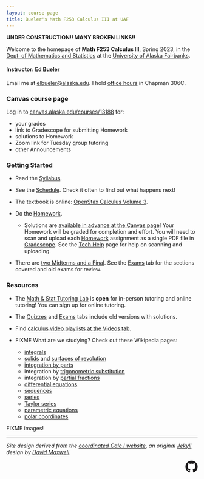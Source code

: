 ```yaml
---
layout: course-page
title: Bueler's Math F253 Calculus III at UAF
---
```


**UNDER CONSTRUCTION!!  MANY BROKEN LINKS!!**

Welcome to the homepage of **Math F253 Calculus III**, Spring 2023, in the [Dept. of Mathematics and Statistics](http://www.uaf.edu/dms/) at the [University of Alaska Fairbanks](http://www.uaf.edu/).

#### Instructor:  [Ed Bueler](http://bueler.github.io/)

Email me at [elbueler@alaska.edu](mailto:elbueler@alaska.edu).  I hold [office hours](http://bueler.github.io/OffHrs.htm) in Chapman 306C.

### Canvas course page

Log in to [canvas.alaska.edu/courses/13188](https://canvas.alaska.edu/courses/13188) for:

  * your grades
  * link to Gradescope for submitting Homework
  * solutions to Homework
  * Zoom link for Tuesday group tutoring
  * other Announcements

### Getting Started

* Read the [Syllabus](assets/general/syllabus.pdf).

* See the [Schedule](assets/general/schedule.pdf).  Check it often to find out what happens next!

* The textbook is online: [OpenStax Calculus Volume 3](https://openstax.org/details/books/calculus-volume-3).

* Do the [Homework](homework.html).

  * Solutions are [available in advance at the Canvas page](https://canvas.alaska.edu/courses/13188/modules)!  Your Homework will be graded for completion and effort.  You will need to scan and upload each [Homework](homework.html) assignment as a single PDF file in [Gradescope](https://canvas.alaska.edu/courses/13188/external_tools/114?display=borderless).  See the [Tech Help](techHelp.html) page for help on scanning and uploading.

* There are [two Midterms and a Final](exams.html).  See the [Exams](exams.html) tab for the sections covered and old exams for review.

### Resources

* The [Math & Stat Tutoring Lab](https://www.uaf.edu/dms/mathlab/index.php) is **open** for in-person tutoring and online tutoring!  You can sign up for online tutoring.

* The [Quizzes](quizzes.html) and [Exams](exams.html) tabs include old versions with solutions.

* Find [calculus video playlists at the Videos tab](videos.html).

* FIXME What are we studying?  Check out these Wikipedia pages:
   * [integrals](https://en.wikipedia.org/wiki/Integral)
   * [solids](https://en.wikipedia.org/wiki/Solid_of_revolution) and [surfaces of revolution](https://en.wikipedia.org/wiki/Surface_of_revolution)
   * [integration by parts](https://en.wikipedia.org/wiki/Integration_by_parts)
   * integration by [trigonometric substitution](https://en.wikipedia.org/wiki/Trigonometric_substitution)
   * integration by [partial fractions](https://en.wikipedia.org/wiki/Partial_fraction_decomposition)
   * [differential equations](https://en.wikipedia.org/wiki/Ordinary_differential_equation)
   * [sequences](https://en.wikipedia.org/wiki/Sequence)
   * [series](https://en.wikipedia.org/wiki/Series_(mathematics))
   * [Taylor series](https://en.wikipedia.org/wiki/Taylor_series)
   * [parametric equations](https://en.wikipedia.org/wiki/Parametric_equation)
   * [polar coordinates](https://en.wikipedia.org/wiki/Polar_coordinate_system)

FIXME images!

---
_Site design derived from the [coordinated Calc I website](https://uaf-math251.github.io/), an original [Jekyll](https://jekyllrb.com/) design by [David Maxwell](https://damaxwell.github.io/)._

[<img src="assets/images/GitHub-Mark-32px.png" align="right">](https://github.com/bueler/calc3 "github repository for this site")
